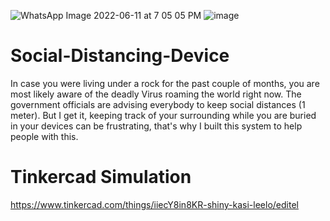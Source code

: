 ![WhatsApp Image 2022-06-11 at 7 05 05 PM](https://user-images.githubusercontent.com/64277081/174732787-0f44120f-c72f-4b56-98ce-ea009a7dd78e.jpeg)
![image](https://user-images.githubusercontent.com/64277081/174733805-bd2b31a3-8cf5-4939-9fc3-259f66bf578f.png)


# Social-Distancing-Device
In case you were living under a rock for the past couple of months, you are most likely aware of the deadly Virus roaming the world right now. The government officials are advising everybody to keep social distances (1 meter). But I get it, keeping track of your surrounding while you are buried in your devices can be frustrating, that's why I built this system to help people with this.

# Tinkercad Simulation
https://www.tinkercad.com/things/iiecY8in8KR-shiny-kasi-leelo/editel

